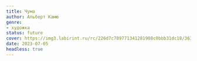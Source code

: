 ```yaml
---
title: Чума
author: Альберт Камю
genre:
- художка
status: future
cover: https://img3.labirint.ru/rc/226d7c789771341281908c0bbb31dc18/363x561q80/books59/585229/cover.jpg?1613744767
date: 2023-07-05
headless: true
---
```



